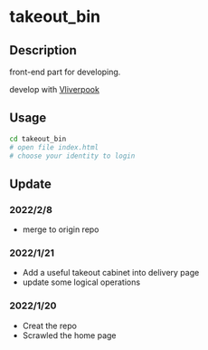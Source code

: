 # takeout_bin

## Description

front-end part for developing.

develop with [Vliverpook](https://github.com/Vliverpook)

## Usage

```sh
cd takeout_bin
# open file index.html
# choose your identity to login
```

## Update

### 2022/2/8
- merge to origin repo

### 2022/1/21
- Add a useful takeout cabinet into delivery page
- update some logical operations

### 2022/1/20
- Creat the repo
- Scrawled the home page